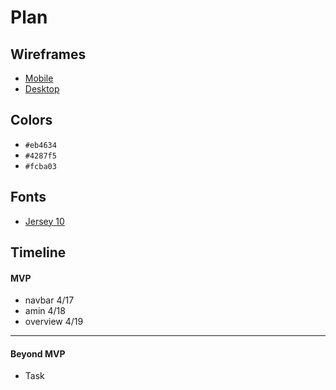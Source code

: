 # Plan

## Wireframes
* [Mobile]()
* [Desktop]()

## Colors
* `#eb4634`
* `#4287f5`
* `#fcba03`

## Fonts
* [Jersey 10](https://fonts.google.com/specimen/Jersey+10?query=Jersey)

## Timeline

#### MVP

* navbar 4/17
* amin 4/18
* overview 4/19

---

#### Beyond MVP

* Task

<link rel="preconnect" href="https://fonts.googleapis.com">
<link rel="preconnect" href="https://fonts.gstatic.com" crossorigin>
<link href="https://fonts.googleapis.com/css2?family=Jersey+10&family=Tinos:ital,wght@0,400;0,700;1,400;1,700&display=swap" rel="stylesheet">
